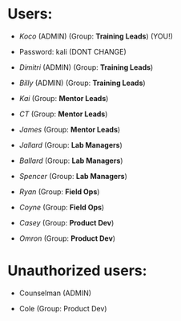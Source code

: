 # Users:

- _Koco_ (ADMIN) (Group: **Training Leads**) (YOU!)
- Password: kali (DONT CHANGE)

- _Dimitri_ (ADMIN) (Group: **Training Leads**)

- _Billy_ (ADMIN) (Group: **Training Leads**)



- _Kai_ (Group: **Mentor Leads**)

- _CT_ (Group: **Mentor Leads**)

- _James_ (Group: **Mentor Leads**)



- _Jallard_ (Group: **Lab Managers**)

- _Ballard_ (Group: **Lab Managers**)

- _Spencer_ (Group: **Lab Managers**)



- _Ryan_ (Group: **Field Ops**)

- _Coyne_ (Group: **Field Ops**)



- _Casey_ (Group: **Product Dev**)

- _Omron_ (Group: **Product Dev**)


# Unauthorized users:

- Counselman (ADMIN)
  
- Cole (Group: Product Dev)

